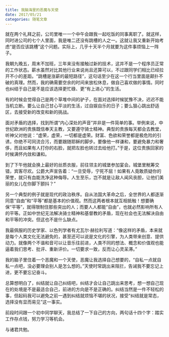 ```yaml
---
title: 我脑海里的恶魔与天使
date: 2017/05/21
categories: 随笔文章
---
```


就在两个礼拜之前，公司里唯一一个中午会跟我一起吃饭的同事离职了。就这样，同时进公司的七个人里面，我是唯二还没有跳槽的人之一。这就让我又重新开始考虑“是否应该跳槽”这个问题。实际上，几乎十天半个月就要为这件事烦恼上一阵子。

<!-- more -->

我朝九晚五，周末不加班，三年来没有接触过新的技术，这并不是一个程序员正常的工作状态。薪水虽然对比其他行业来说尚且还算可以，不过跟同学们相比已经拉开不小的差距。“跳槽是涨薪的最短路径”，这句话至少在这一个行当里面是颠扑不破的真理。然而，我的确需要空余的时间来放松休息，做自己喜欢做的事情。同时也纠结于自己是不是应该选择更忙碌、更“有上进心”的生活。

有的时候会觉得自己是两个草堆中间的驴子，在面对选择时候犹豫不决，迟迟不能当机立断。要么让自己甘心平淡的生活，过自娱自乐的日子；要么狠心跳出舒适区，去接受新的改变和新的挑战。

面对矛盾的选择，找到所谓“内心深处的声音”并非是一件简单的事。举例来说，中世纪欧洲的贵族既信奉天主教，又要遵守骑士精神。典型的贵族每天都会去教堂，听神父对他说：“虚荣，虚荣，一切都是虚荣。财富、色欲和荣誉都是极危险的引诱，你绝不可同流合污，而要跟随耶稣的脚步。要像他一样谦和，要避免暴力和奢侈，而且如果有人打你的右脸，就把左脸也转过去给他打。”于是，这位贵族回家的时候满怀内敛和谦和。

到了下午他就会换上最好的丝质衣服，前往领主的城堡参加宴会。城堡里觥筹交错，宾客尽欢。公爵大声宣告着：“一旦受辱，宁死不屈！如果有人竟敢质疑你的荣誉，就只有血能洗净这种侮辱。人生至乐，岂不就是让敌人闻风丧胆，让他们美丽的女儿在你脚下颤抖？”

另一个典型的例子就是现代的政治秩序。自从法国大革命之后，全世界的人都逐渐同意“自由”和“平等”都是基本的价值观。然而这两者根本就互相抵触！想要确保“平等”，就得限制住那些突出的人；而要人人都能“自由”，也就必然影响所有人的平等。正如中世纪无法解决骑士精神和基督教的矛盾，现在社会也无法解决自由和平等的冲突。但这也不是什么缺点。

我最佩服的历史学家、以色列学者有尤瓦尔·赫拉利写道：“像这样的矛盾，本来就是每个人类文化无法避免的，甚至还可以说是文化的引擎，为人类带来创意、提供动力。就像两个不谐和音可以让音乐往前进，人类不同的想法、概念和价值观也能逼着我们思考、批评、重新评价。一切要求一致，反而让心灵呆滞。”

我的脑子里住着一个恶魔和一个天使，恶魔让我选择自己想要的，“自私一点就自私一点吧，没必要理会别人是怎么想的。”天使时常跳出来阻拦，告诫我不要忘记上进，更不要忘记奋斗。

总算想明白了，纠结就让自己纠结吧，纠结才会让自己跳出来思考，想一想自己现在的处境是不是最适合自己，前进的方向是不是正确的。纠结当然是一件不轻松的事，但起码我可以避免之前一遇到纠结就烦恼不堪的状况，接受“纠结就是常态，选择没有显而易见”这一事实。

前段时间跟一个初中同学聊天，我总结了一下自己的方向，两句话十四个字：踏实工作存点钱，努力学习等机会。

与诸君共勉。

